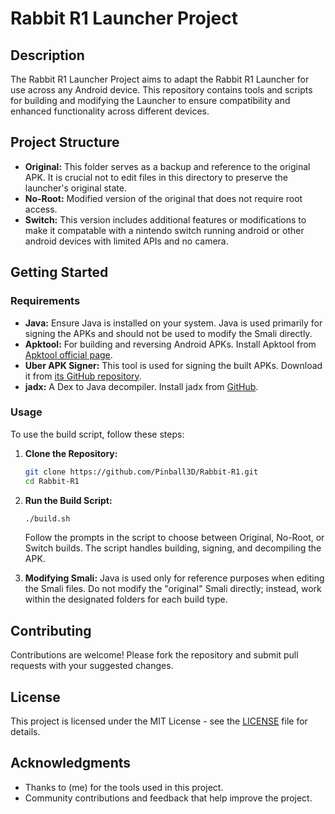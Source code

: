 # Rabbit R1 Launcher Project

## Description
The Rabbit R1 Launcher Project aims to adapt the Rabbit R1 Launcher for use across any Android device. This repository contains tools and scripts for building and modifying the Launcher to ensure compatibility and enhanced functionality across different devices.

## Project Structure
- **Original:** This folder serves as a backup and reference to the original APK. It is crucial not to edit files in this directory to preserve the launcher's original state.
- **No-Root:** Modified version of the original that does not require root access.
- **Switch:** This version includes additional features or modifications to make it compatable with a nintendo switch running android or other android devices with limited APIs and no camera.

## Getting Started

### Requirements
- **Java:** Ensure Java is installed on your system. Java is used primarily for signing the APKs and should not be used to modify the Smali directly.
- **Apktool:** For building and reversing Android APKs. Install Apktool from [Apktool official page](https://ibotpeaches.github.io/Apktool/install/).
- **Uber APK Signer:** This tool is used for signing the built APKs. Download it from [its GitHub repository](https://github.com/patrickfav/uber-apk-signer).
- **jadx:** A Dex to Java decompiler. Install jadx from [GitHub](https://github.com/skylot/jadx).

### Usage
To use the build script, follow these steps:

1. **Clone the Repository:**
   ```bash
   git clone https://github.com/Pinball3D/Rabbit-R1.git
   cd Rabbit-R1
   ```

2. **Run the Build Script:**
   ```bash
   ./build.sh
   ```
   Follow the prompts in the script to choose between Original, No-Root, or Switch builds. The script handles building, signing, and decompiling the APK.

3. **Modifying Smali:**
   Java is used only for reference purposes when editing the Smali files. Do not modify the "original" Smali directly; instead, work within the designated folders for each build type.

## Contributing
Contributions are welcome! Please fork the repository and submit pull requests with your suggested changes.

## License
This project is licensed under the MIT License - see the [LICENSE](LICENSE) file for details.

## Acknowledgments
- Thanks to (me) for the tools used in this project.
- Community contributions and feedback that help improve the project.
